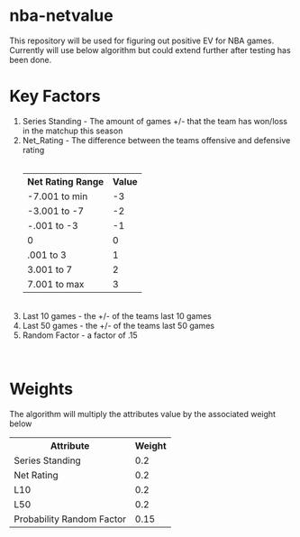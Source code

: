 # nba-netvalue

This repository will be used for figuring out positive EV for NBA games. Currently will use below algorithm but could extend further after testing has been done.



<strong><h1>Key Factors</h1></strong>
<ol>
<li>Series Standing - The amount of games +/- that the team has won/loss in the matchup this season</li>


<li>Net_Rating - The difference between the teams offensive and defensive rating<br><br>
  <table>
  <tr>
    <th>Net Rating Range</th>
    <th>Value</th>
  </tr>
  <tr>
    <td>-7.001 to min</td>
    <td>-3</td>
  </tr>
  <tr>
    <td>-3.001 to -7</td>
    <td>-2</td>
  </tr>
  <tr>
    <td>-.001 to -3</td>
    <td>-1</td>
  </tr>
  <tr>
    <td>0</td>
    <td>0</td>
  </tr>
  <tr>
    <td>.001 to 3</td>
    <td>1</td>
  </tr>
  <tr>
    <td>3.001 to 7</td>
    <td>2</td>
  </tr>
  <tr>
    <td>7.001 to max</td>
    <td>3</td>
  </tr>
  </table>
</li>
<br>

<li>Last 10 games - the +/- of the teams last 10 games</li>


<li>Last 50 games - the +/- of the teams last 50 games</li>

<li>Random Factor - a factor of .15</li>
</ol>
<br>

<h1><strong>Weights</strong></h1>
<p>The algorithm will multiply the attributes value by the associated weight below </p>
<table>
  <tr>
    <th>Attribute</th>
    <th>Weight</th>
  </tr>
  <tr>
    <td>Series Standing</td>
    <td>0.2</td>
  </tr>
  <tr>
    <td>Net Rating</td>
    <td>0.2</td>
  </tr>
  <tr>
    <td>L10</td>
    <td>0.2</td>
  </tr>
  <tr>
    <td>L50</td>
    <td>0.2</td>
  </tr>
  <tr>
    <td>Probability Random Factor</td>
    <td>0.15</td>
  </tr>

</table>

